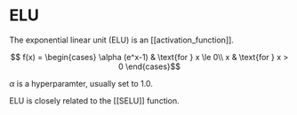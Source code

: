 # ELU

The exponential linear unit (ELU) is an [[activation_function]].

$$
f(x) = \begin{cases}
\alpha (e^x-1) & \text{for } x \le 0\\
x & \text{for } x > 0
\end{cases}$$

$\alpha$ is a hyperparamter, usually set to 1.0.

ELU is closely related to the [[SELU]] function.